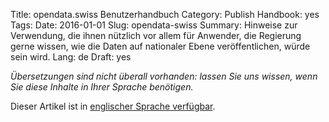 Title: opendata.swiss Benutzerhandbuch
Category: Publish
Handbook: yes
Tags:
Date: 2016-01-01
Slug: opendata-swiss
Summary: Hinweise zur Verwendung, die ihnen nützlich vor allem für Anwender, die Regierung gerne wissen, wie die Daten auf nationaler Ebene veröffentlichen, würde sein wird.
Lang: de
Draft: yes


<em>Übersetzungen sind nicht überall vorhanden: lassen Sie uns wissen, wenn Sie diese Inhalte in Ihrer Sprache benötigen.</em>

Dieser Artikel ist in [englischer Sprache verfügbar](/en/publish/opendata-swiss).
